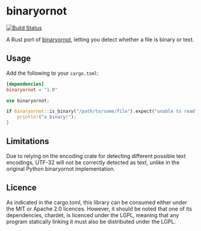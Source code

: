 binaryornot
===========

[![Build Status](https://travis-ci.org/keirlawson/binaryornot.svg?branch=master)](https://travis-ci.org/keirlawson/binaryornot)

A Rust port of [binaryornot](https://github.com/audreyr/binaryornot), 
letting you detect whether a file is binary or text.

## Usage

Add the following to your `cargo.toml`:

```toml
[dependencies]
binaryornot = "1.0"
```

```rust
use binaryornot;

if binaryornot::is_binary("/path/to/some/file").expect("unable to read file") {
    println!("a binary!");
}
```

## Limitations

Due to relying on the encoding crate for detecting different possible 
text encodings, UTF-32 will not be correctly detected as text, unlike 
in the original Python binaryornot implementation.

## Licence
As indicated in the cargo.toml, this library can be consumed either under 
the MIT or Apache 2.0 licences.  However, it should be noted that one of 
its dependencies, chardet, is licenced under the LGPL, meaning that any 
program statically linking it must also be distributed under the LGPL.